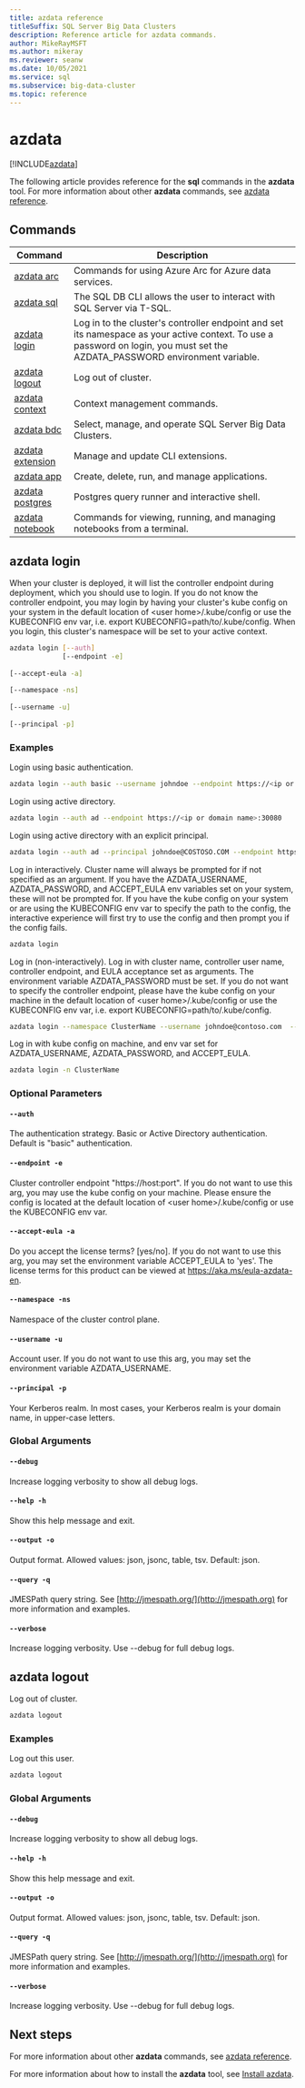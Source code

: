 ```yaml
---
title: azdata reference
titleSuffix: SQL Server Big Data Clusters
description: Reference article for azdata commands.
author: MikeRayMSFT
ms.author: mikeray
ms.reviewer: seanw
ms.date: 10/05/2021
ms.service: sql
ms.subservice: big-data-cluster
ms.topic: reference
---
```


# azdata

[!INCLUDE[azdata](../../includes/applies-to-version/azdata.md)]

The following article provides reference for the **sql** commands in the **azdata** tool. For more information about other **azdata** commands, see [azdata reference](reference-azdata.md).

## Commands

|Command|Description|
| --- | --- |
|[azdata arc](/azure/azure-arc/data/reference/overview) | Commands for using Azure Arc for Azure data services. |
|[azdata sql](reference-azdata-sql.md) | The SQL DB CLI allows the user to interact with SQL Server via T-SQL. |
[azdata login](#azdata-login) | Log in to the cluster's controller endpoint and set its namespace as your active context. To use a password on login, you must set the AZDATA_PASSWORD environment variable.
[azdata logout](#azdata-logout) | Log out of cluster.
|[azdata context](reference-azdata-context.md) | Context management commands. |
|[azdata bdc](reference-azdata-bdc.md) | Select, manage, and operate SQL Server Big Data Clusters. |
|[azdata extension](reference-azdata-extension.md) | Manage and update CLI extensions. |
|[azdata app](reference-azdata-app.md) | Create, delete, run, and manage applications. |
|[azdata postgres](reference-azdata-postgres.md) | Postgres query runner and interactive shell. |
|[azdata notebook](reference-azdata-notebook.md) | Commands for viewing, running, and managing notebooks from a terminal. |
## azdata login
When your cluster is deployed, it will list the controller endpoint during deployment, which you should use to login.  If you do not know the controller endpoint, you may login by having your cluster's kube config on your system in the default location of \<user home\>/.kube/config or use the KUBECONFIG env var, i.e. export KUBECONFIG=path/to/.kube/config.  When you login, this cluster's namespace will be set to your active context.
```bash
azdata login [--auth] 
             [--endpoint -e]  
             
[--accept-eula -a]  
             
[--namespace -ns]  
             
[--username -u]  
             
[--principal -p]
```
### Examples
Login using basic authentication.
```bash
azdata login --auth basic --username johndoe --endpoint https://<ip or domain name>:30080
```
Login using active directory.
```bash
azdata login --auth ad --endpoint https://<ip or domain name>:30080                
```
Login using active directory with an explicit principal.
```bash
azdata login --auth ad --principal johndoe@COSTOSO.COM --endpoint https://<ip or domain name>:30080
```
Log in interactively. Cluster name will always be prompted for if not specified as an argument. If you have the AZDATA_USERNAME, AZDATA_PASSWORD, and ACCEPT_EULA env variables set on your system, these will not be prompted for. If you have the kube config on your system or are using the KUBECONFIG env var to specify the path to the config, the interactive experience will first try to use the config and then prompt you if the config fails.
```bash
azdata login
```
Log in (non-interactively). Log in with cluster name, controller user name, controller endpoint, and EULA acceptance set as arguments. The environment variable AZDATA_PASSWORD must be set.  If you do not want to specify the controller endpoint, please have the kube config on your machine in the default location of \<user home\>/.kube/config or use the KUBECONFIG env var, i.e. export KUBECONFIG=path/to/.kube/config.
```bash
azdata login --namespace ClusterName --username johndoe@contoso.com  --endpoint https://<ip or domain name>:30080 --accept-eula yes
```
Log in with kube config on machine, and env var set for AZDATA_USERNAME, AZDATA_PASSWORD, and ACCEPT_EULA.
```bash
azdata login -n ClusterName
```
### Optional Parameters
#### `--auth`
The authentication strategy. Basic or Active Directory authentication. Default is "basic" authentication.
#### `--endpoint -e`
Cluster controller endpoint "https://host:port". If you do not want to use this arg, you may use the kube config on your machine. Please ensure the config is located at the default location of \<user home\>/.kube/config or use the KUBECONFIG env var.
#### `--accept-eula -a`
Do you accept the license terms? [yes/no]. If you do not want to use this arg, you may set the environment variable ACCEPT_EULA to 'yes'. The license terms for this product can be viewed at https://aka.ms/eula-azdata-en.
#### `--namespace -ns`
Namespace of the cluster control plane.
#### `--username -u`
Account user. If you do not want to use this arg, you may set the environment variable AZDATA_USERNAME.
#### `--principal -p`
Your Kerberos realm. In most cases, your Kerberos realm is your domain name, in upper-case letters.
### Global Arguments
#### `--debug`
Increase logging verbosity to show all debug logs.
#### `--help -h`
Show this help message and exit.
#### `--output -o`
Output format.  Allowed values: json, jsonc, table, tsv.  Default: json.
#### `--query -q`
JMESPath query string. See [http://jmespath.org/](http://jmespath.org) for more information and examples.
#### `--verbose`
Increase logging verbosity. Use --debug for full debug logs.
## azdata logout
Log out of cluster.
```bash
azdata logout 
```
### Examples
Log out this user.
```bash
azdata logout
```
### Global Arguments
#### `--debug`
Increase logging verbosity to show all debug logs.
#### `--help -h`
Show this help message and exit.
#### `--output -o`
Output format.  Allowed values: json, jsonc, table, tsv.  Default: json.
#### `--query -q`
JMESPath query string. See [http://jmespath.org/](http://jmespath.org) for more information and examples.
#### `--verbose`
Increase logging verbosity. Use --debug for full debug logs.

## Next steps

For more information about other **azdata** commands, see [azdata reference](reference-azdata.md). 

For more information about how to install the **azdata** tool, see [Install azdata](..\install\deploy-install-azdata.md).